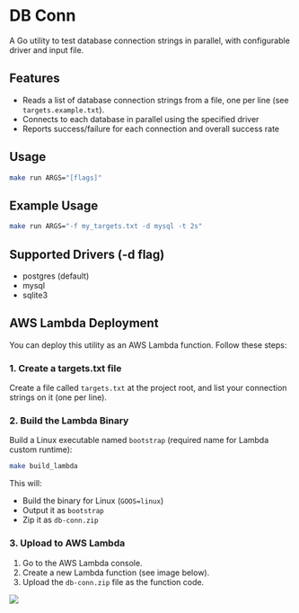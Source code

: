 # DB Conn

A Go utility to test database connection strings in parallel, with configurable driver and input file.

## Features

- Reads a list of database connection strings from a file, one per line (see `targets.example.txt`).
- Connects to each database in parallel using the specified driver
- Reports success/failure for each connection and overall success rate

## Usage

```bash
make run ARGS="[flags]"
```

## Example Usage

```bash
make run ARGS="-f my_targets.txt -d mysql -t 2s"
```

## Supported Drivers (-d flag)

- postgres (default)
- mysql
- sqlite3

## AWS Lambda Deployment

You can deploy this utility as an AWS Lambda function. Follow these steps:

### 1. Create a targets.txt file

Create a file called `targets.txt` at the project root, and list your connection strings on it (one per line).

### 2. Build the Lambda Binary

Build a Linux executable named `bootstrap` (required name for Lambda custom runtime):

```bash
make build_lambda
```

This will:

- Build the binary for Linux (`GOOS=linux`)
- Output it as `bootstrap`
- Zip it as `db-conn.zip`

### 3. Upload to AWS Lambda

1. Go to the AWS Lambda console.
2. Create a new Lambda function (see image below).
3. Upload the `db-conn.zip` file as the function code.

<img src="https://github.com/user-attachments/assets/9bf6ef5e-7193-4e97-a591-04537aeaba19"/>

